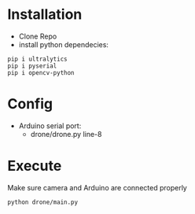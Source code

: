 # Installation
- Clone Repo
- install python dependecies:

```
pip i ultralytics
pip i pyserial
pip i opencv-python
```

# Config
- Arduino serial port: 
  - drone/drone.py line-8

# Execute
Make sure camera and Arduino are connected properly

 ```
 python drone/main.py
 ```
 
